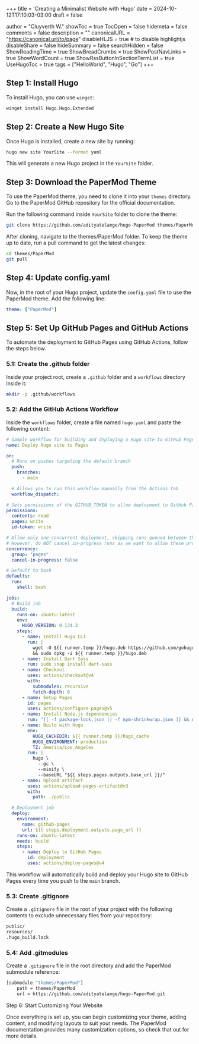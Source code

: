 +++
title = 'Creating a Minimalist Website with Hugo'
date = 2024-10-12T17:10:03-03:00
draft = false

author = "Cluyverth W."
showToc = true
TocOpen = false
hidemeta = false
comments = false
description = ""
canonicalURL = "https://canonical.url/to/page"
disableHLJS = true # to disable highlightjs
disableShare = false
hideSummary = false
searchHidden = false
ShowReadingTime = true
ShowBreadCrumbs = true
ShowPostNavLinks = true
ShowWordCount = true
ShowRssButtonInSectionTermList = true
UseHugoToc = true
tags = ["HelloWorld", "Hugo", "Go"]
+++

## Step 1: Install Hugo
To install Hugo, you can use `winget`:

```bash
winget install Hugo.Hugo.Extended
```

## Step 2: Create a New Hugo Site
Once Hugo is installed, create a new site by running:

```bash
hugo new site YourSite --format yaml
```

This will generate a new Hugo project in the `YourSite` folder.

## Step 3: Download the PaperMod Theme

To use the PaperMod theme, you need to clone it into your `themes` directory. Go to the PaperMod GitHub repository for the official documentation.

Run the following command inside `YourSite` folder to clone the theme:

```bash
git clone https://github.com/adityatelange/hugo-PaperMod themes/PaperMod --depth=1
```

After cloning, navigate to the themes/PaperMod folder. To keep the theme up to date, run a pull command to get the latest changes:

```bash
cd themes/PaperMod
git pull
```

## Step 4: Update config.yaml

Now, in the root of your Hugo project, update the `config.yaml` file to use the PaperMod theme. Add the following line:

```yaml
theme: ["PaperMod"]
```

## Step 5: Set Up GitHub Pages and GitHub Actions

To automate the deployment to GitHub Pages using GitHub Actions, follow the steps below.

### 5.1: Create the .github folder

Inside your project root, create a `.github` folder and a `workflows` directory inside it:

```bash
mkdir -p .github/workflows
```

### 5.2: Add the GitHub Actions Workflow

Inside the `workflows` folder, create a file named `hugo.yaml` and paste the following content:

```yaml
# Sample workflow for building and deploying a Hugo site to GitHub Pages
name: Deploy Hugo site to Pages

on:
  # Runs on pushes targeting the default branch
  push:
    branches:
      - main

  # Allows you to run this workflow manually from the Actions tab
  workflow_dispatch:

# Sets permissions of the GITHUB_TOKEN to allow deployment to GitHub Pages
permissions:
  contents: read
  pages: write
  id-token: write

# Allow only one concurrent deployment, skipping runs queued between the run in-progress and latest queued.
# However, do NOT cancel in-progress runs as we want to allow these production deployments to complete.
concurrency:
  group: "pages"
  cancel-in-progress: false

# Default to bash
defaults:
  run:
    shell: bash

jobs:
  # Build job
  build:
    runs-on: ubuntu-latest
    env:
      HUGO_VERSION: 0.134.2
    steps:
      - name: Install Hugo CLI
        run: |
          wget -O ${{ runner.temp }}/hugo.deb https://github.com/gohugoio/hugo/releases/download/v${HUGO_VERSION}/hugo_extended_${HUGO_VERSION}_linux-amd64.deb \
          && sudo dpkg -i ${{ runner.temp }}/hugo.deb          
      - name: Install Dart Sass
        run: sudo snap install dart-sass
      - name: Checkout
        uses: actions/checkout@v4
        with:
          submodules: recursive
          fetch-depth: 0
      - name: Setup Pages
        id: pages
        uses: actions/configure-pages@v5
      - name: Install Node.js dependencies
        run: "[[ -f package-lock.json || -f npm-shrinkwrap.json ]] && npm ci || true"
      - name: Build with Hugo
        env:
          HUGO_CACHEDIR: ${{ runner.temp }}/hugo_cache
          HUGO_ENVIRONMENT: production
          TZ: America/Los_Angeles
        run: |
          hugo \
            --gc \
            --minify \
            --baseURL "${{ steps.pages.outputs.base_url }}/"          
      - name: Upload artifact
        uses: actions/upload-pages-artifact@v3
        with:
          path: ./public

  # Deployment job
  deploy:
    environment:
      name: github-pages
      url: ${{ steps.deployment.outputs.page_url }}
    runs-on: ubuntu-latest
    needs: build
    steps:
      - name: Deploy to GitHub Pages
        id: deployment
        uses: actions/deploy-pages@v4
```

This workflow will automatically build and deploy your Hugo site to GitHub Pages every time you push to the `main` branch.

### 5.3: Create .gitignore

Create a `.gitignore` file in the root of your project with the following contents to exclude unnecessary files from your repository:

```bash
public/
resources/
.hugo_build.lock
```

### 5.4: Add .gitmodules

Create a `.gitignore` file in the root directory and add the PaperMod submodule reference:

```bash
[submodule "themes/PaperMod"]
    path = themes/PaperMod
    url = https://github.com/adityatelange/hugo-PaperMod.git
```

Step 6: Start Customizing Your Website

Once everything is set up, you can begin customizing your theme, adding content, and modifying layouts to suit your needs. The PaperMod documentation provides many customization options, so check that out for more details.